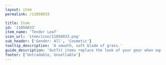 ```yaml
---
layout: item
permalink: /11050033

title: Item
id: '11050033'
item_name: 'Tender Leaf'
icon_url: 'item/icon/11050033.png'
sub_header: ['Gender: All', 'Cosmetic']
tooltip_description: 'A smooth, soft blade of grass.'
guide_description: 'Outfit items replace the look of your gear when equipped.'
footer: ['Untradable, Unsellable']
---
```

